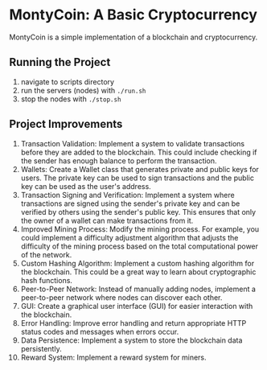 # MontyCoin: A Basic Cryptocurrency

MontyCoin is a simple implementation of a blockchain and cryptocurrency.

## Running the Project

1. navigate to scripts directory
2. run the servers (nodes) with ```./run.sh```
3. stop the nodes with  ```./stop.sh```

## Project Improvements

1. Transaction Validation:  Implement a system to validate transactions before they are added to the blockchain. This could include checking if the sender has enough balance to perform the transaction.
2. Wallets: Create a Wallet class that generates private and public keys for users. The private key can be used to sign transactions and the public key can be used as the user's address.
3. Transaction Signing and Verification: Implement a system where transactions are signed using the sender's private key and can be verified by others using the sender's public key. This ensures that only the owner of a wallet can make transactions from it.
4. Improved Mining Process: Modify the mining process. For example, you could implement a difficulty adjustment algorithm that adjusts the difficulty of the mining process based on the total computational power of the network.
5. Custom Hashing Algorithm: Implement a custom hashing algorithm for the blockchain. This could be a great way to learn about cryptographic hash functions.
6. Peer-to-Peer Network: Instead of manually adding nodes, implement a peer-to-peer network where nodes can discover each other.
7. GUI: Create a graphical user interface (GUI) for easier interaction with the blockchain.
8. Error Handling: Improve error handling and return appropriate HTTP status codes and messages when errors occur.
9. Data Persistence: Implement a system to store the blockchain data persistently.
10. Reward System: Implement a reward system for miners.